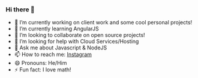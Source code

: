 ### Hi there 👋

- 🔭 I’m currently working on client work and some cool personal projects!
- 🌱 I’m currently learning AngularJS
- 👯 I’m looking to collaborate on open source projects!
- 🤔 I’m looking for help with Cloud Services/Hosting
- 💬 Ask me about Javascript & NodeJS
- 📫 How to reach me: [Instagram](https://instagram.com/nabilridhwn)
- 😄 Pronouns: He/Him
- ⚡ Fun fact: I love math!
